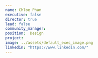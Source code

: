 ```yaml
---
name: Chloe Phan
executive: false
director: true
lead: false
community_manager:   
position:  Design
project: 
image: ../assets/default_exec_image.png
linkedin: "https://www.linkedin.com/"
---
```

